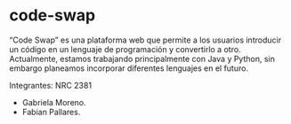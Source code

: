 # code-swap
“Code Swap” es una plataforma web que permite a los usuarios introducir un código en un lenguaje de programación y convertirlo a otro. Actualmente, estamos trabajando principalmente con Java y Python, sin embargo planeamos incorporar diferentes lenguajes en el futuro.

Integrantes:
NRC 2381
- Gabriela Moreno. 
- Fabian Pallares.
